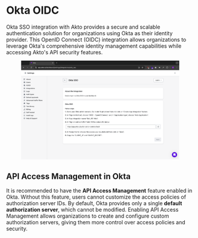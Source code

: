 # Okta OIDC

Okta SSO integration with Akto provides a secure and scalable authentication solution for organizations using Okta as their identity provider. This OpenID Connect (OIDC) integration allows organizations to leverage Okta's comprehensive identity management capabilities while accessing Akto's API security features.

<figure><img src="../../.gitbook/assets/image (2) (1) (1) (1) (1).png" alt=""><figcaption></figcaption></figure>

## API Access Management in Okta

It is recommended to have the **API Access Management** feature enabled in Okta. Without this feature, users cannot customize the access policies of authorization server IDs. By default, Okta provides only a single **default authorization server**, which cannot be modified. Enabling API Access Management allows organizations to create and configure custom authorization servers, giving them more control over access policies and security.

